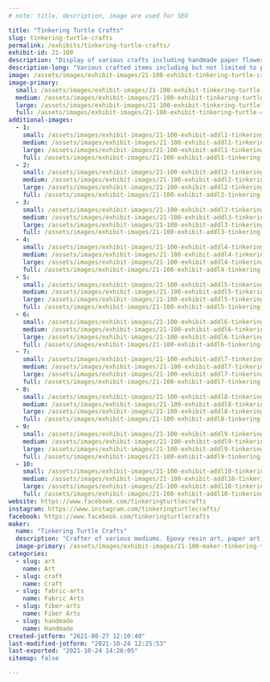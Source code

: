 ```yaml
---
# note: title, description, image are used for SEO

title: "Tinkering Turtle Crafts"
slug: tinkering-turtle-crafts
permalink: /exhibits/tinkering-turtle-crafts/
exhibit-id: 21-100
description: "Display of various crafts including handmade paper flower shadow boxes, resin pieces, cups."
description-long: "Various crafted items including but not limited to paper shadow boxes, resin pieces, keychains, pens, magnets, rhinestone work, crochet and cups."
image: /assets/images/exhibit-images/21-100-exhibit-tinkering-turtle-crafts-43-tinkering-turtle-crafts-8166-large.jpg
image-primary: 
  small: /assets/images/exhibit-images/21-100-exhibit-tinkering-turtle-crafts-43-tinkering-turtle-crafts-8166-small.jpg
  medium: /assets/images/exhibit-images/21-100-exhibit-tinkering-turtle-crafts-43-tinkering-turtle-crafts-8166-medium.jpg
  large: /assets/images/exhibit-images/21-100-exhibit-tinkering-turtle-crafts-43-tinkering-turtle-crafts-8166-large.jpg
  full: /assets/images/exhibit-images/21-100-exhibit-tinkering-turtle-crafts-43-tinkering-turtle-crafts-8166-full.jpg
additional-images: 
  - 1:
    small: /assets/images/exhibit-images/21-100-exhibit-addl1-tinkering-turtle-crafts-20201121-132415-small.jpg
    medium: /assets/images/exhibit-images/21-100-exhibit-addl1-tinkering-turtle-crafts-20201121-132415-medium.jpg
    large: /assets/images/exhibit-images/21-100-exhibit-addl1-tinkering-turtle-crafts-20201121-132415-large.jpg
    full: /assets/images/exhibit-images/21-100-exhibit-addl1-tinkering-turtle-crafts-20201121-132415-full.jpg
  - 2:
    small: /assets/images/exhibit-images/21-100-exhibit-addl2-tinkering-turtle-crafts-20210204-222156-small.jpg
    medium: /assets/images/exhibit-images/21-100-exhibit-addl2-tinkering-turtle-crafts-20210204-222156-medium.jpg
    large: /assets/images/exhibit-images/21-100-exhibit-addl2-tinkering-turtle-crafts-20210204-222156-large.jpg
    full: /assets/images/exhibit-images/21-100-exhibit-addl2-tinkering-turtle-crafts-20210204-222156-full.jpg
  - 3:
    small: /assets/images/exhibit-images/21-100-exhibit-addl3-tinkering-turtle-crafts-20210425-200545-small.jpg
    medium: /assets/images/exhibit-images/21-100-exhibit-addl3-tinkering-turtle-crafts-20210425-200545-medium.jpg
    large: /assets/images/exhibit-images/21-100-exhibit-addl3-tinkering-turtle-crafts-20210425-200545-large.jpg
    full: /assets/images/exhibit-images/21-100-exhibit-addl3-tinkering-turtle-crafts-20210425-200545-full.jpg
  - 4:
    small: /assets/images/exhibit-images/21-100-exhibit-addl4-tinkering-turtle-crafts-20210624-190510-small.jpg
    medium: /assets/images/exhibit-images/21-100-exhibit-addl4-tinkering-turtle-crafts-20210624-190510-medium.jpg
    large: /assets/images/exhibit-images/21-100-exhibit-addl4-tinkering-turtle-crafts-20210624-190510-large.jpg
    full: /assets/images/exhibit-images/21-100-exhibit-addl4-tinkering-turtle-crafts-20210624-190510-full.jpg
  - 5:
    small: /assets/images/exhibit-images/21-100-exhibit-addl5-tinkering-turtle-crafts-20210624-222817-small.jpg
    medium: /assets/images/exhibit-images/21-100-exhibit-addl5-tinkering-turtle-crafts-20210624-222817-medium.jpg
    large: /assets/images/exhibit-images/21-100-exhibit-addl5-tinkering-turtle-crafts-20210624-222817-large.jpg
    full: /assets/images/exhibit-images/21-100-exhibit-addl5-tinkering-turtle-crafts-20210624-222817-full.jpg
  - 6:
    small: /assets/images/exhibit-images/21-100-exhibit-addl6-tinkering-turtle-crafts-20210706-213443-small.jpg
    medium: /assets/images/exhibit-images/21-100-exhibit-addl6-tinkering-turtle-crafts-20210706-213443-medium.jpg
    large: /assets/images/exhibit-images/21-100-exhibit-addl6-tinkering-turtle-crafts-20210706-213443-large.jpg
    full: /assets/images/exhibit-images/21-100-exhibit-addl6-tinkering-turtle-crafts-20210706-213443-full.jpg
  - 7:
    small: /assets/images/exhibit-images/21-100-exhibit-addl7-tinkering-turtle-crafts-20210720-152356-small.jpg
    medium: /assets/images/exhibit-images/21-100-exhibit-addl7-tinkering-turtle-crafts-20210720-152356-medium.jpg
    large: /assets/images/exhibit-images/21-100-exhibit-addl7-tinkering-turtle-crafts-20210720-152356-large.jpg
    full: /assets/images/exhibit-images/21-100-exhibit-addl7-tinkering-turtle-crafts-20210720-152356-full.jpg
  - 8:
    small: /assets/images/exhibit-images/21-100-exhibit-addl8-tinkering-turtle-crafts-20210731-195045-small.jpg
    medium: /assets/images/exhibit-images/21-100-exhibit-addl8-tinkering-turtle-crafts-20210731-195045-medium.jpg
    large: /assets/images/exhibit-images/21-100-exhibit-addl8-tinkering-turtle-crafts-20210731-195045-large.jpg
    full: /assets/images/exhibit-images/21-100-exhibit-addl8-tinkering-turtle-crafts-20210731-195045-full.jpg
  - 9:
    small: /assets/images/exhibit-images/21-100-exhibit-addl9-tinkering-turtle-crafts-20210829-221419-small.jpg
    medium: /assets/images/exhibit-images/21-100-exhibit-addl9-tinkering-turtle-crafts-20210829-221419-medium.jpg
    large: /assets/images/exhibit-images/21-100-exhibit-addl9-tinkering-turtle-crafts-20210829-221419-large.jpg
    full: /assets/images/exhibit-images/21-100-exhibit-addl9-tinkering-turtle-crafts-20210829-221419-full.jpg
  - 10:
    small: /assets/images/exhibit-images/21-100-exhibit-addl10-tinkering-turtle-crafts-screenshot-20210903-193502-facebook-small.jpg
    medium: /assets/images/exhibit-images/21-100-exhibit-addl10-tinkering-turtle-crafts-screenshot-20210903-193502-facebook-medium.jpg
    large: /assets/images/exhibit-images/21-100-exhibit-addl10-tinkering-turtle-crafts-screenshot-20210903-193502-facebook-large.jpg
    full: /assets/images/exhibit-images/21-100-exhibit-addl10-tinkering-turtle-crafts-screenshot-20210903-193502-facebook-full.jpg
website: https://www.facebook.com/tinkeringturtlecrafts
instagram: https://www.instagram.com/tinkeringturtlecrafts/
facebook: https://www.facebook.com/tinkeringturtlecrafts
maker: 
  name: "Tinkering Turtle Crafts"
  description: "Crafter of various mediums. Epoxy resin art, paper art, crochet, a little of everything.  "
  image-primary: /assets/images/exhibit-images/21-100-maker-tinkering-turtle-crafts-tinkering-turtle-crafts-medium.jpg
categories: 
  - slug: art
    name: Art
  - slug: craft
    name: Craft
  - slug: fabric-arts
    name: Fabric Arts
  - slug: fiber-arts
    name: Fiber Arts
  - slug: handmade
    name: Handmade
created-jotform: "2021-08-27 12:10:40"
last-modified-jotform: "2021-10-24 12:25:53"
last-exported: "2021-10-24 14:26:05"
sitemap: false

---
```

